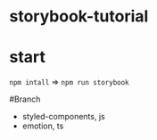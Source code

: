 # storybook-tutorial

# start
`npm intall` =>  `npm run storybook`

#Branch
- styled-components, js
- emotion, ts
